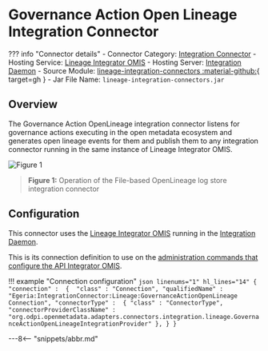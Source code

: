 <!-- SPDX-License-Identifier: CC-BY-4.0 -->
<!-- Copyright Contributors to the ODPi Egeria project. -->

# Governance Action Open Lineage Integration Connector

??? info "Connector details"
    - Connector Category: [Integration Connector](./connectors/integration-connector)
    - Hosting Service: [Lineage Integrator OMIS](./services/omis/lineage-integrator)
    - Hosting Server: [Integration Daemon](./concepts/integration-daemon)
    - Source Module: [lineage-integration-connectors :material-github:](https://github.com/odpi/egeria/tree/master/open-metadata-implementation/adapters/open-connectors/integration-connectors/lineage-integration-connectors){ target=gh }
    - Jar File Name: `lineage-integration-connectors.jar`

## Overview

The Governance Action OpenLineage integration connector listens for governance actions executing in the open metadata ecosystem and generates open lineage events for them and publish them to any integration connector running in the same instance of Lineage Integrator OMIS.

![Figure 1](governance-action-open-lineage-integration-connector.svg)
> **Figure 1:** Operation of the File-based OpenLineage log store integration connector


## Configuration

This connector uses the [Lineage Integrator OMIS](./services/omis/lineage-integrator/overview)
running in the [Integration Daemon](./concepts/integration-daemon).

This is its connection definition to use on the [administration commands that configure the API Integrator OMIS](./guides/admin/servers/configuring-an-integration-daemon/#configure-the-integration-services).

!!! example "Connection configuration"
    ```json linenums="1" hl_lines="14"
    {
       "connection" : 
                    { 
                        "class" : "Connection",
                        "qualifiedName" : "Egeria:IntegrationConnector:Lineage:GovernanceActionOpenLineage Connection",
                        "connectorType" : 
                        {
                            "class" : "ConnectorType",
                            "connectorProviderClassName" : "org.odpi.openmetadata.adapters.connectors.integration.lineage.GovernanceActionOpenLineageIntegrationProvider"
                        },
                    }
    }
    ```

---8<-- "snippets/abbr.md"